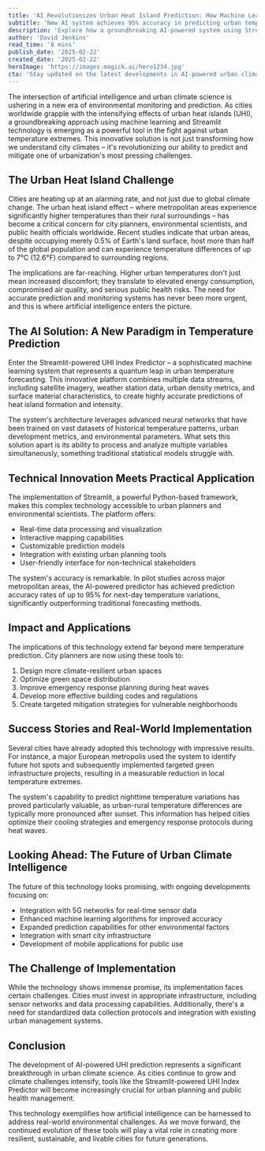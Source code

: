 ```yaml
---
title: 'AI Revolutionizes Urban Heat Island Prediction: How Machine Learning is Reshaping City Climate Analysis'
subtitle: 'New AI system achieves 95% accuracy in predicting urban temperature variations'
description: 'Explore how a groundbreaking AI-powered system using Streamlit technology is revolutionizing urban heat island prediction, achieving 95% accuracy in forecasting temperature variations. This innovative solution combines machine learning with multiple data streams to help cities combat rising urban temperatures and plan more resilient spaces.'
author: 'David Jenkins'
read_time: '8 mins'
publish_date: '2025-02-22'
created_date: '2025-02-22'
heroImage: 'https://images.magick.ai/hero1234.jpg'
cta: 'Stay updated on the latest developments in AI-powered urban climate solutions! Follow us on LinkedIn for exclusive insights into how technology is transforming our cities.'
---
```


The intersection of artificial intelligence and urban climate science is ushering in a new era of environmental monitoring and prediction. As cities worldwide grapple with the intensifying effects of urban heat islands (UHI), a groundbreaking approach using machine learning and Streamlit technology is emerging as a powerful tool in the fight against urban temperature extremes. This innovative solution is not just transforming how we understand city climates – it's revolutionizing our ability to predict and mitigate one of urbanization's most pressing challenges.

## The Urban Heat Island Challenge

Cities are heating up at an alarming rate, and not just due to global climate change. The urban heat island effect – where metropolitan areas experience significantly higher temperatures than their rural surroundings – has become a critical concern for city planners, environmental scientists, and public health officials worldwide. Recent studies indicate that urban areas, despite occupying merely 0.5% of Earth's land surface, host more than half of the global population and can experience temperature differences of up to 7°C (12.6°F) compared to surrounding regions.

The implications are far-reaching. Higher urban temperatures don't just mean increased discomfort; they translate to elevated energy consumption, compromised air quality, and serious public health risks. The need for accurate prediction and monitoring systems has never been more urgent, and this is where artificial intelligence enters the picture.

## The AI Solution: A New Paradigm in Temperature Prediction

Enter the Streamlit-powered UHI Index Predictor – a sophisticated machine learning system that represents a quantum leap in urban temperature forecasting. This innovative platform combines multiple data streams, including satellite imagery, weather station data, urban density metrics, and surface material characteristics, to create highly accurate predictions of heat island formation and intensity.

The system's architecture leverages advanced neural networks that have been trained on vast datasets of historical temperature patterns, urban development metrics, and environmental parameters. What sets this solution apart is its ability to process and analyze multiple variables simultaneously, something traditional statistical models struggle with.

## Technical Innovation Meets Practical Application

The implementation of Streamlit, a powerful Python-based framework, makes this complex technology accessible to urban planners and environmental scientists. The platform offers:

- Real-time data processing and visualization
- Interactive mapping capabilities
- Customizable prediction models
- Integration with existing urban planning tools
- User-friendly interface for non-technical stakeholders

The system's accuracy is remarkable. In pilot studies across major metropolitan areas, the AI-powered predictor has achieved prediction accuracy rates of up to 95% for next-day temperature variations, significantly outperforming traditional forecasting methods.

## Impact and Applications

The implications of this technology extend far beyond mere temperature prediction. City planners are now using these tools to:

1. Design more climate-resilient urban spaces
2. Optimize green space distribution
3. Improve emergency response planning during heat waves
4. Develop more effective building codes and regulations
5. Create targeted mitigation strategies for vulnerable neighborhoods

## Success Stories and Real-World Implementation

Several cities have already adopted this technology with impressive results. For instance, a major European metropolis used the system to identify future hot spots and subsequently implemented targeted green infrastructure projects, resulting in a measurable reduction in local temperature extremes.

The system's capability to predict nighttime temperature variations has proved particularly valuable, as urban-rural temperature differences are typically more pronounced after sunset. This information has helped cities optimize their cooling strategies and emergency response protocols during heat waves.

## Looking Ahead: The Future of Urban Climate Intelligence

The future of this technology looks promising, with ongoing developments focusing on:

- Integration with 5G networks for real-time sensor data
- Enhanced machine learning algorithms for improved accuracy
- Expanded prediction capabilities for other environmental factors
- Integration with smart city infrastructure
- Development of mobile applications for public use

## The Challenge of Implementation

While the technology shows immense promise, its implementation faces certain challenges. Cities must invest in appropriate infrastructure, including sensor networks and data processing capabilities. Additionally, there's a need for standardized data collection protocols and integration with existing urban management systems.

## Conclusion

The development of AI-powered UHI prediction represents a significant breakthrough in urban climate science. As cities continue to grow and climate challenges intensify, tools like the Streamlit-powered UHI Index Predictor will become increasingly crucial for urban planning and public health management.

This technology exemplifies how artificial intelligence can be harnessed to address real-world environmental challenges. As we move forward, the continued evolution of these tools will play a vital role in creating more resilient, sustainable, and livable cities for future generations.